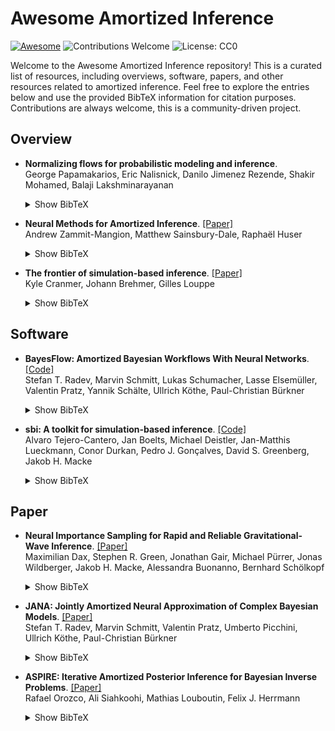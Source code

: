 # Awesome Amortized Inference


[![Awesome](https://awesome.re/badge-flat2.svg)](https://awesome.re)
![Contributions Welcome](https://img.shields.io/badge/Contributions-Welcome-brightgreen)
![License: CC0](https://img.shields.io/badge/License-CC0_1.0-lightgrey)



Welcome to the Awesome Amortized Inference repository!
This is a curated list of resources, including overviews, software, papers, and other resources related to amortized inference.
Feel free to explore the entries below and use the provided BibTeX information for citation purposes.
Contributions are always welcome, this is a community-driven project.
## Overview

- **Normalizing flows for probabilistic modeling and inference**.<br />  George Papamakarios, Eric Nalisnick, Danilo Jimenez Rezende, Shakir Mohamed, Balaji Lakshminarayanan<br />
  <details>
  <summary>Show BibTeX</summary>
  <pre><code>
  @article{papamakarios2021normalizing,
  title = {Normalizing flows for probabilistic modeling and inference},
  year = {2021},
  publisher = {JMLR.org},
  volume = {22},
  number = {1},
  issn = {1532-4435},
  journal = {J. Mach. Learn. Res.},
  month = {jan},
  articleno = {57},
  numpages = {64},
  category = {overview},
  author = {Papamakarios, George and Nalisnick, Eric and Rezende, Danilo Jimenez and Mohamed, Shakir and Lakshminarayanan, Balaji}
  }
  </code>
  </pre></details>

- **Neural Methods for Amortized Inference**. [[Paper]](https://arxiv.org/abs/2404.12484) <br />  Andrew Zammit-Mangion, Matthew Sainsbury-Dale, Raphaël Huser<br />
  <details>
  <summary>Show BibTeX</summary>
  <pre><code>
  @misc{zammit-mangion2024neural,
  title = {Neural Methods for Amortized Inference},
  publisher = {arXiv},
  year = {2024},
  category = {overview},
  author = {Zammit-Mangion, Andrew and Sainsbury-Dale, Matthew and Huser, Raphaël}
  }
  </code>
  </pre></details>

- **The frontier of simulation-based inference**. [[Paper]](http://dx.doi.org/10.1073/pnas.1912789117) <br />  Kyle Cranmer, Johann Brehmer, Gilles Louppe<br />
  <details>
  <summary>Show BibTeX</summary>
  <pre><code>
  @article{Cranmer2020,
  title = {The frontier of simulation-based inference},
  volume = {117},
  ISSN = {1091-6490},
  DOI = {10.1073/pnas.1912789117},
  number = {48},
  journal = {Proceedings of the National Academy of Sciences},
  publisher = {Proceedings of the National Academy of Sciences},
  year = {2020},
  pages = {30055–30062},
  category = {overview},
  author = {Cranmer, Kyle and Brehmer, Johann and Louppe, Gilles}
  }
  </code>
  </pre></details>
## Software

- **BayesFlow: Amortized Bayesian Workflows With Neural Networks**. [[Code]](https://bayesflow.org/) <br />  Stefan T. Radev, Marvin Schmitt, Lukas Schumacher, Lasse Elsemüller, Valentin Pratz, Yannik Schälte, Ullrich Köthe, Paul-Christian Bürkner<br />
  <details>
  <summary>Show BibTeX</summary>
  <pre><code>
  @article{radev2023bayesflow,
  doi = {10.21105/joss.05702},
  year = {2023},
  publisher = {The Open Journal},
  volume = {8},
  number = {89},
  pages = {5702},
  title = {BayesFlow: Amortized Bayesian Workflows With Neural Networks},
  journal = {Journal of Open Source Software},
  category = {software},
  author = {Radev, Stefan T. and Schmitt, Marvin and Schumacher, Lukas and Elsemüller, Lasse and Pratz, Valentin and Schälte, Yannik and Köthe, Ullrich and Bürkner, Paul-Christian}
  }
  </code>
  </pre></details>

- **sbi: A toolkit for simulation-based inference**. [[Code]](https://sbi-dev.github.io/sbi/latest/) <br />  Alvaro Tejero-Cantero, Jan Boelts, Michael Deistler, Jan-Matthis Lueckmann, Conor Durkan, Pedro J. Gonçalves, David S. Greenberg, Jakob H. Macke<br />
  <details>
  <summary>Show BibTeX</summary>
  <pre><code>
  @article{tejero-cantero2020sbi,
  doi = {10.21105/joss.02505},
  year = {2020},
  publisher = {The Open Journal},
  volume = {5},
  number = {52},
  pages = {2505},
  title = {sbi: A toolkit for simulation-based inference},
  journal = {Journal of Open Source Software},
  category = {software},
  author = {Tejero-Cantero, Alvaro and Boelts, Jan and Deistler, Michael and Lueckmann, Jan-Matthis and Durkan, Conor and Gonçalves, Pedro J. and Greenberg, David S. and Macke, Jakob H.}
  }
  </code>
  </pre></details>
## Paper

- **Neural Importance Sampling for Rapid and Reliable Gravitational-Wave Inference**. [[Paper]](http://dx.doi.org/10.1103/PhysRevLett.130.171403) <br />  Maximilian Dax, Stephen R. Green, Jonathan Gair, Michael Pürrer, Jonas Wildberger, Jakob H. Macke, Alessandra Buonanno, Bernhard Schölkopf<br />
  <details>
  <summary>Show BibTeX</summary>
  <pre><code>
  @article{dax2023neural,
  title = {Neural Importance Sampling for Rapid and Reliable Gravitational-Wave Inference},
  volume = {130},
  ISSN = {1079-7114},
  DOI = {10.1103/physrevlett.130.171403},
  number = {17},
  journal = {Physical Review Letters},
  publisher = {American Physical Society (APS)},
  year = {2023},
  category = {paper},
  author = {Dax, Maximilian and Green, Stephen R. and Gair, Jonathan and P\"{u}rrer, Michael and Wildberger, Jonas and Macke, Jakob H. and Buonanno, Alessandra and Sch\"{o}lkopf, Bernhard}
  }
  </code>
  </pre></details>

- **JANA: Jointly Amortized Neural Approximation of Complex Bayesian Models**. [[Paper]](https://proceedings.mlr.press/v216/radev23a) <br />  Stefan T. Radev, Marvin Schmitt, Valentin Pratz, Umberto Picchini, Ullrich Köthe, Paul-Christian Bürkner<br />
  <details>
  <summary>Show BibTeX</summary>
  <pre><code>
  @inproceedings{radev2023jana,
  title = {{JANA: Jointly Amortized Neural Approximation of Complex Bayesian Models}},
  booktitle = {Proceedings of the 39th Conference on Uncertainty in Artificial Intelligence},
  pages = {1695--1706},
  year = {2023},
  volume = {216},
  series = {Proceedings of Machine Learning Research},
  publisher = {PMLR},
  category = {paper},
  author = {Radev, Stefan T. and Schmitt, Marvin and Pratz, Valentin and Picchini, Umberto and K\"othe, Ullrich and B\"urkner, Paul-Christian}
  }
  </code>
  </pre></details>

- **ASPIRE: Iterative Amortized Posterior Inference for Bayesian Inverse Problems**. [[Paper]](https://arxiv.org/abs/2405.05398) <br />  Rafael Orozco, Ali Siahkoohi, Mathias Louboutin, Felix J. Herrmann<br />
  <details>
  <summary>Show BibTeX</summary>
  <pre><code>
  @misc{orozco2024aspire,
  Title = {ASPIRE: Iterative Amortized Posterior Inference for Bayesian Inverse Problems},
  Year = {2024},
  Eprint = {arXiv:2405.05398},
  category = {paper},
  author = {Orozco, Rafael and Siahkoohi, Ali and Louboutin, Mathias and Herrmann, Felix J.}
  }
  </code>
  </pre></details>
